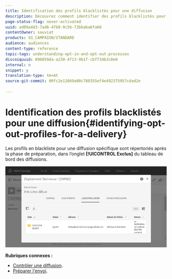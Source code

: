 ```yaml
---
title: Identification des profils blacklistés pour une diffusion
description: Découvrez comment identifier des profils blacklistés pour une diffusion.
page-status-flag: never-activated
uuid: ad09a4d3-7ad6-47b8-9c56-73bbaba6fa60
contentOwner: sauviat
products: SG_CAMPAIGN/STANDARD
audience: audiences
content-type: reference
topic-tags: understanding-opt-in-and-opt-out-processes
discoiquuid: 896859da-a230-4f13-9b1f-cbff34b3c0e0
internal: n
snippet: y
translation-type: tm+mt
source-git-commit: 00fc2e12669a00c788355ef4e492375957cdad2e

---
```



# Identification des profils blacklistés pour une diffusion{#identifying-opt-out-profiles-for-a-delivery}

Les profils en blackliste pour une diffusion spécifique sont répertoriés après la phase de préparation, dans l’onglet **[!UICONTROL Exclus]** du tableau de bord des diffusions.

![](assets/exclusion_blacklisting.png)

**Rubriques connexes :**

* [Contrôler une diffusion](../../sending/using/monitoring-a-delivery.md#exclusion-logs).
* [Préparer l'envoi](../../sending/using/preparing-the-send.md).

